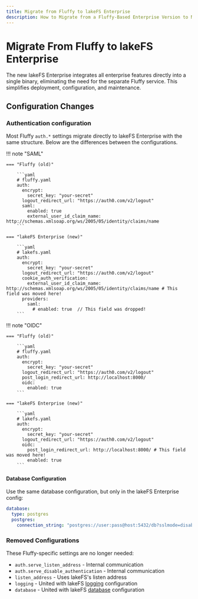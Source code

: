 ```yaml
---
title: Migrate from Fluffy to lakeFS Enterprise
description: How to Migrate from a Fluffy-Based Enterprise Version to New lakeFS Enterprise
---
```


# Migrate From Fluffy to lakeFS Enterprise


The new lakeFS Enterprise integrates all enterprise features directly into a single binary, eliminating the need for the separate Fluffy service. This simplifies deployment, configuration, and maintenance.

## Configuration Changes


### Authentication configuration

Most Fluffy `auth.*` settings migrate directly to lakeFS Enterprise with the same structure. Below are the differences between the configurations.

!!! note "SAML"
    
    === "Fluffy (old)"
        
        ```yaml
        # fluffy.yaml
        auth:
          encrypt:
            secret_key: "your-secret"
          logout_redirect_url: "https://auth0.com/v2/logout"
          saml:
            enabled: true 
            external_user_id_claim_name: http://schemas.xmlsoap.org/ws/2005/05/identity/claims/name
        ```
    
    === "lakeFS Enterprise (new)"
     
        ```yaml
        # lakefs.yaml
        auth:
          encrypt:
            secret_key: "your-secret"
          logout_redirect_url: "https://auth0.com/v2/logout"
          cookie_auth_verification:
            external_user_id_claim_name: http://schemas.xmlsoap.org/ws/2005/05/identity/claims/name # This field was moved here!
          providers:
            saml:
              # enabled: true  // This field was dropped! 
        ```

!!! note "OIDC"
   
    === "Fluffy (old)"
        
        ```yaml
        # fluffy.yaml
        auth:
          encrypt:
            secret_key: "your-secret"
          logout_redirect_url: "https://auth0.com/v2/logout"
          post_login_redirect_url: http://localhost:8000/
          oidc:
            enabled: true
        ```
    
    === "lakeFS Enterprise (new)"
        
        ```yaml
        # lakefs.yaml
        auth:
          encrypt:
            secret_key: "your-secret"
          logout_redirect_url: "https://auth0.com/v2/logout"
          oidc:
            post_login_redirect_url: http://localhost:8000/ # This field was moved here!
            enabled: true
        ```

#### Database Configuration

Use the same database configuration, but only in the lakeFS Enterprise config:

```yaml
database:
  type: postgres
  postgres:
    connection_string: "postgres://user:pass@host:5432/db?sslmode=disable"
```

### Removed Configurations

These Fluffy-specific settings are no longer needed:

- `auth.serve_listen_address` - Internal communication
- `auth.serve_disable_authentication` - Internal communication  
- `listen_address` - Uses lakeFS's listen address
- `logging` -  United with lakeFS [logging](../../reference/configuration.md#logging) configuration
- `database` -  United with lakeFS [database](../../reference/configuration.md#database) configuration